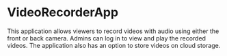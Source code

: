 # VideoRecorderApp
This application allows viewers to record videos with audio using either the front or back camera. Admins can log in to view and play the recorded videos. The application also has an option to store videos on cloud storage.
